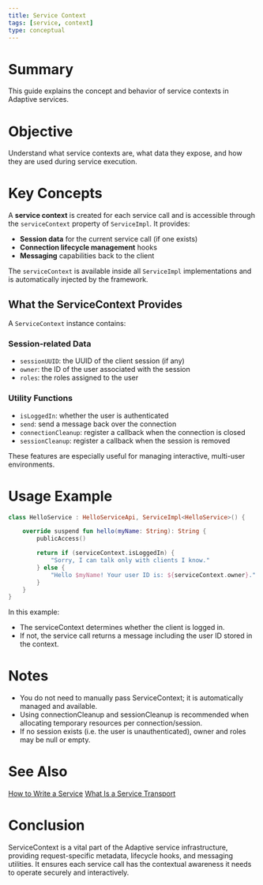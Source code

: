 ```yaml
---
title: Service Context
tags: [service, context]
type: conceptual
---
```


# Summary

This guide explains the concept and behavior of service contexts in Adaptive services.

# Objective

Understand what service contexts are, what data they expose, and how they are used during service execution.

# Key Concepts

A **service context** is created for each service call and is accessible through the `serviceContext`
property of `ServiceImpl`. It provides:

- **Session data** for the current service call (if one exists)
- **Connection lifecycle management** hooks
- **Messaging** capabilities back to the client

The `serviceContext` is available inside all `ServiceImpl` implementations and is automatically injected by the framework.

## What the ServiceContext Provides

A `ServiceContext` instance contains:

### Session-related Data

- `sessionUUID`: the UUID of the client session (if any)
- `owner`: the ID of the user associated with the session
- `roles`: the roles assigned to the user

### Utility Functions

- `isLoggedIn`: whether the user is authenticated
- `send`: send a message back over the connection
- `connectionCleanup`: register a callback when the connection is closed
- `sessionCleanup`: register a callback when the session is removed

These features are especially useful for managing interactive, multi-user environments.

# Usage Example

```kotlin
class HelloService : HelloServiceApi, ServiceImpl<HelloService>() {

    override suspend fun hello(myName: String): String {
        publicAccess()

        return if (serviceContext.isLoggedIn) {
            "Sorry, I can talk only with clients I know."
        } else {
            "Hello $myName! Your user ID is: ${serviceContext.owner}."
        }
    }
}
```

In this example:

* The serviceContext determines whether the client is logged in.
* If not, the service call returns a message including the user ID stored in the context.

# Notes

* You do not need to manually pass ServiceContext; it is automatically managed and available.
* Using connectionCleanup and sessionCleanup is recommended when allocating temporary resources per connection/session.
* If no session exists (i.e. the user is unauthenticated), owner and roles may be null or empty.

# See Also

[How to Write a Service](how_to_write_a_service.md)
[What Is a Service Transport](what_is_a_service_transport.md)

# Conclusion

ServiceContext is a vital part of the Adaptive service infrastructure, providing request-specific metadata,
lifecycle hooks, and messaging utilities. It ensures each service call has the contextual awareness 
it needs to operate securely and interactively.
